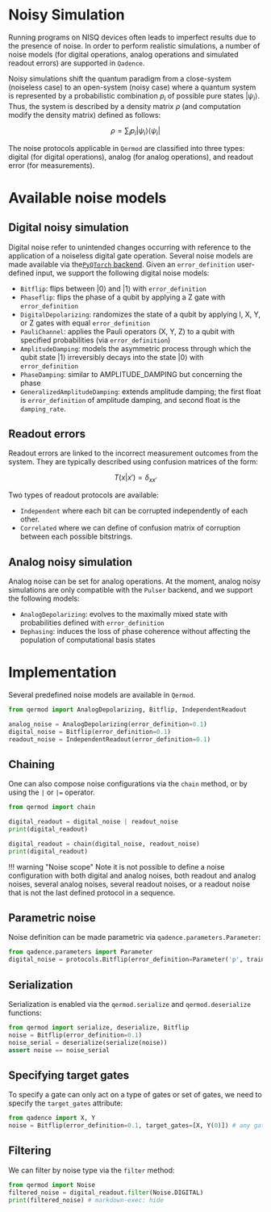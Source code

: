 # Noisy Simulation

Running programs on NISQ devices often leads to imperfect results due to the presence of noise. In order to perform realistic simulations, a number of noise models (for digital operations, analog operations and simulated readout errors) are supported in `Qadence`.

Noisy simulations shift the quantum paradigm from a close-system (noiseless case) to an open-system (noisy case) where a quantum system is represented by a probabilistic combination $p_i$ of possible pure states $|\psi_i \rangle$. Thus, the system is described by a density matrix $\rho$ (and computation modify the density matrix) defined as follows:

$$
\rho = \sum_i p_i |\psi_i\rangle \langle \psi_i|
$$

The noise protocols applicable in `Qermod` are classified into three types: digital (for digital operations), analog (for analog operations), and readout error (for measurements).

# Available noise models

## Digital noisy simulation

Digital noise refer to unintended changes occurring with reference to the application of a noiseless digital gate operation. Several noise models
are made available via the[`PyQTorch` backend](https://pasqal-io.github.io/pyqtorch/latest/noise/).
Given an `error_definition` user-defined input, we support the following digital noise models:

- `Bitflip`: flips between |0⟩ and |1⟩ with `error_definition`
- `Phaseflip`: flips the phase of a qubit by applying a Z gate with `error_definition`
- `DigitalDepolarizing`: randomizes the state of a qubit by applying I, X, Y, or Z gates with equal `error_definition`
- `PauliChannel`: applies the Pauli operators (X, Y, Z) to a qubit with specified probabilities (via `error_definition`)
- `AmplitudeDamping`: models the asymmetric process through which the qubit state |1⟩ irreversibly decays into the state |0⟩ with `error_definition`
- `PhaseDamping`: similar to AMPLITUDE_DAMPING but concerning the phase
- `GeneralizedAmplitudeDamping`: extends amplitude damping; the first float is `error_definition` of amplitude damping, and second float is the `damping_rate`.

## Readout errors

Readout errors are linked to the incorrect measurement outcomes from the system.
They are typically described using confusion matrices of the form:

$$
T(x|x')=\delta_{xx'}
$$

Two types of readout protocols are available:

- `Independent` where each bit can be corrupted independently of each other.
- `Correlated` where we can define of confusion matrix of corruption between each
possible bitstrings.


## Analog noisy simulation

Analog noise can be set for analog operations.
At the moment, analog noisy simulations are only compatible with the `Pulser` backend, and we support the following models:

- `AnalogDepolarizing`: evolves to the maximally mixed state with probabilities defined with `error_definition`
- `Dephasing`: induces the loss of phase coherence without affecting the population of computational basis states

# Implementation

Several predefined noise models are available in `Qermod`.

```python exec="on" source="material-block" session="noise" result="json"
from qermod import AnalogDepolarizing, Bitflip, IndependentReadout

analog_noise = AnalogDepolarizing(error_definition=0.1)
digital_noise = Bitflip(error_definition=0.1)
readout_noise = IndependentReadout(error_definition=0.1)
```

## Chaining

One can also compose noise configurations via the `chain` method, or by using the `|` or `|=` operator.

```python exec="on" source="material-block" session="noise" result="json"
from qermod import chain

digital_readout = digital_noise | readout_noise
print(digital_readout)

digital_readout = chain(digital_noise, readout_noise)
print(digital_readout)
```

!!! warning "Noise scope"
    Note it is not possible to define a noise configuration with both digital and analog noises, both readout and analog noises, several analog noises, several readout noises, or a readout noise that is not the last defined protocol in a sequence.

## Parametric noise

Noise definition can be made parametric via `qadence.parameters.Parameter`:


```python exec="on" source="material-block" session="noise" result="json"
from qadence.parameters import Parameter
digital_noise = protocols.Bitflip(error_definition=Parameter('p', trainable=True))
```

## Serialization

Serialization is enabled via the `qermod.serialize` and `qermod.deserialize` functions:

```python exec="on" source="material-block" session="noise" result="json"
from qermod import serialize, deserialize, Bitflip
noise = Bitflip(error_definition=0.1)
noise_serial = deserialize(serialize(noise))
assert noise == noise_serial
```


## Specifying target gates

To specify a gate can only act on a type of gates or set of gates, we need to specify the `target_gates` attribute:

```python exec="on" source="material-block" session="noise" result="json"
from qadence import X, Y
noise = Bitflip(error_definition=0.1, target_gates=[X, Y(0)]) # any gate of type X or any Y applied on qubit 0
```

## Filtering

We can filter by noise type via the `filter` method:

```python exec="on" source="material-block" session="noise" result="json"
from qermod import Noise
filtered_noise = digital_readout.filter(Noise.DIGITAL)
print(filtered_noise) # markdown-exec: hide
```

